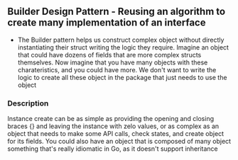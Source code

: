 ## Builder Design Pattern - Reusing an algorithm to create many implementation of an interface

- The Builder pattern helps us construct complex object without directly instantiating their struct writing the logic they require.
Imagine an object that could have dozens of fields that are more complex structs themselves.
Now imagine that you have many objects with these charateristics, and you could have more.
We don't want to write the logic to create all these object in the package that just needs to use the object

### Description
Instance create can be as simple as providing the opening and closing braces {} and leaving the instance with zelo values,
or as complex as an object that needs to make some API calls, check states, and create object for its fields.
You could also have an object that is composed of many object something that's really idiomatic in Go, as it doesn't support inheritance